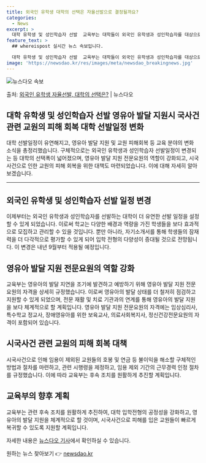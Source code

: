 ```yaml
---
title: 외국인 유학생 대학의 선택은 자율선발으로 결정될까요?
categories:
  - News
excerpt: >
  대학 유학생 및 성인학습자 선발  교육부는 대학들이 외국인 유학생과 성인학습자를 대상으로 선발 일정을 자유롭…
feature_text: >
  ## whereispost 실시간 뉴스 속보입니다.

  대학 유학생 및 성인학습자 선발  교육부는 대학들이 외국인 유학생과 성인학습자를 대상으로 선발 일정을 자유롭…
image: 'https://newsdao.kr/res/images/meta/newsdao_breakingnews.jpg'
---
```


![뉴스다오 속보](https://newsdao.kr/res/images/meta/newsdao_breakingnews.jpg)

<p>출처: <a href="https://newsdao.kr/4560" rel="dofollow">외국인 유학생 자율선발, 대학의 선택은?</a> | 뉴스다오</p>

<h2 data-ke-size="size26">대학 유학생 및 성인학습자 선발 영유아 발달 지원시 국사건 관련 교원의 피해 회복 대학 선발일정 변화</h2>

<p data-ke-size="size16">대학 선발일정이 유연해지고, 영유아 발달 지원 및 교원 피해회복 등 교육 분야의 변화 소식을 총정리했습니다. 구체적으로는 외국인 유학생과 성인학습자 선발일정이 변경되는 등 대학의 선택폭이 넓어졌으며, 영유아 발달 지원 전문요원의 역할이 강화되고, 시국사건으로 인한 교원의 피해 회복을 위한 대책도 마련되었습니다. 이에 대해 자세히 알아보겠습니다.</p>

<hr>

<h2 data-ke-size="size26">외국인 유학생 및 성인학습자 선발 일정 변경</h2>

<p data-ke-size="size16">이제부터는 외국인 유학생과 성인학습자를 선발하는 대학이 더 유연한 선발 일정을 설정할 수 있게 되었습니다. 이로써 학교는 다양한 배경과 역량을 가진 학생들을 보다 효과적으로 모집하고 관리할 수 있을 것입니다. 뿐만 아니라, 자기소개서를 통해 학생들의 잠재력을 더 다각적으로 평가할 수 있게 되어 입학 전형의 다양성이 증대될 것으로 전망됩니다. 이 변경은 내년 9월부터 적용될 예정입니다.</p>

<h2 data-ke-size="size26">영유아 발달 지원 전문요원의 역할 강화</h2>

<p data-ke-size="size16">교육부는 영유아의 발달 지연을 조기에 발견하고 예방하기 위해 영유아 발달 지원 전문요원의 자격을 상세히 규정했습니다. 이로써 영유아의 발달 상태를 더 철저히 점검하고 지원할 수 있게 되었으며, 전문 재활 및 치료 기관과의 연계를 통해 영유아의 발달 지원을 보다 체계적으로 할 계획입니다. 영유아 발달 지원 전문요원의 자격에는 임상심리사, 특수학교 정교사, 장애영유아를 위한 보육교사, 의료사회복지사, 정신건강전문요원의 자격이 포함되어 있습니다.</p>

<h2 data-ke-size="size26">시국사건 관련 교원의 피해 회복 대책</h2>

<p data-ke-size="size16">시국사건으로 인해 임용이 제외된 교원들의 호봉 및 연금 등 불이익을 해소할 구체적인 방법과 절차를 마련하고, 관련 시행령을 제정하고, 임용 제외 기간의 근무경력 인정 절차를 규정했습니다. 이에 따라 교육부는 후속 조치를 원활하게 추진할 계획입니다.</p>

<h2 data-ke-size="size26">교육부의 향후 계획</h2>

<p data-ke-size="size16">교육부는 관련 후속 조치를 원활하게 추진하여, 대학 입학전형의 공정성을 강화하고, 영유아의 발달 지원을 체계적으로 할 것이며, 시국사건으로 피해를 입은 교원들이 빠르게 복귀할 수 있도록 지원할 계획입니다.</p>

<p data-ke-size="size16">자세한 내용은 <a href="https://newsdao.kr/4560">뉴스다오 기사</a>에서 확인하실 수 있습니다.</p>
 

원하는 뉴스 찾아보기 👉 <a href="https://newsdao.kr" rel="dofollow">newsdao.kr</a>


